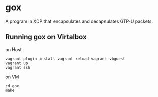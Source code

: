 # gox
A program in XDP that encapsulates and decapsulates GTP-U packets.

## Running gox on Virtalbox
on Host
```
vagrant plugin install vagrant-reload vagrant-vbguest
vagrant up
vagrant ssh
```

on VM
```
cd gox
make
```